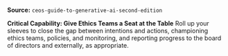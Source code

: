 **Source:** `ceos-guide-to-generative-ai-second-edition`

**Critical Capability: Give Ethics Teams a Seat at the Table**
Roll up your sleeves to close the gap between intentions and actions, championing ethics teams, policies, and monitoring, and reporting progress to the board of directors and externally, as appropriate.
